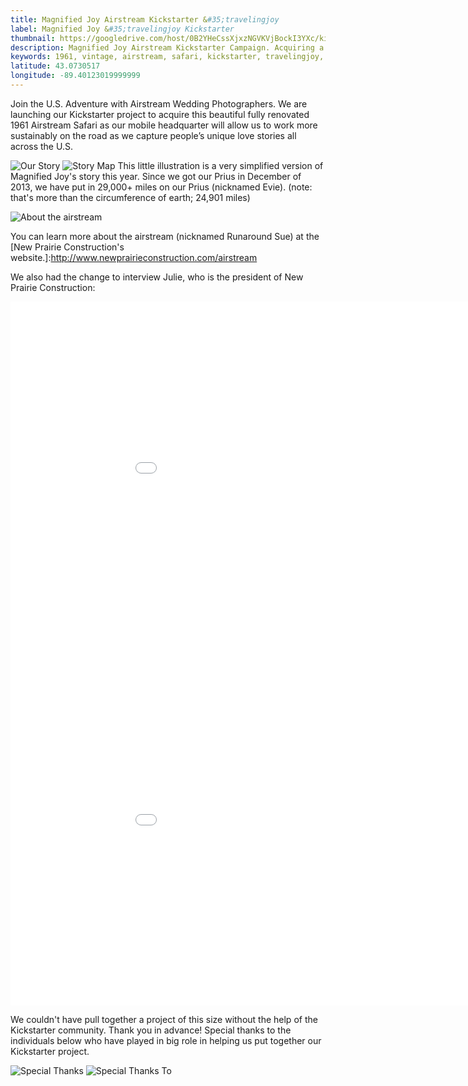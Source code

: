 ```yaml
---
title: Magnified Joy Airstream Kickstarter &#35;travelingjoy
label: Magnified Joy &#35;travelingjoy Kickstarter
thumbnail: https://googledrive.com/host/0B2YHeCssXjxzNGVKVjBockI3YXc/kickstarterus_feature.jpg
description: Magnified Joy Airstream Kickstarter Campaign. Acquiring a 1961 fully renovated Airstream Safari built with sustainability in mind.
keywords: 1961, vintage, airstream, safari, kickstarter, travelingjoy, calendars, landscape, road trips, rewards, sustainability, eco friendly, community, grass root, adventure,  artisan, craftsmanship, beautiful, prius
latitude: 43.0730517
longitude: -89.40123019999999
---
```


Join the U.S. Adventure with Airstream Wedding Photographers. We are launching our Kickstarter project to acquire this beautiful fully renovated 1961 Airstream Safari as our mobile headquarter will allow us to work more sustainably on the road as we capture people’s unique love stories all across the U.S.

![Our Story](https://googledrive.com/host/0B2YHeCssXjxzSG9aZUtxNjBUNXc/OurStory.png)
![Story Map](https://googledrive.com/host/0B2YHeCssXjxzNGVKVjBockI3YXc/StoryMap-01.png)
This little illustration is a very simplified version of Magnified Joy's story this year. Since we got our Prius in December of 2013, we have put in 29,000+ miles on our Prius (nicknamed Evie). (note: that's more than the circumference of earth; 24,901 miles) 

![About the airstream](https://googledrive.com/host/0B2YHeCssXjxzSG9aZUtxNjBUNXc/AbouttheAirstream.png)

You can learn more about the airstream (nicknamed Runaround Sue) at the [New Prairie Construction's website.]:http://www.newprairieconstruction.com/airstream

We also had the change to interview Julie, who is the president of New Prairie Construction:
<div><iframe src="//player.vimeo.com/video/109392872?title=0&amp;byline=0&amp;portrait=0" width="1000" height="563" frameborder="0" webkitallowfullscreen mozallowfullscreen allowfullscreen></iframe></div>
<div><iframe src="//player.vimeo.com/video/109392712?title=0&amp;byline=0&amp;portrait=0" width="1000" height="563" frameborder="0" webkitallowfullscreen mozallowfullscreen allowfullscreen></iframe></div>


We couldn't have pull together a project of this size without the help of the Kickstarter community. Thank you in advance! Special thanks to the individuals below who have played in big role in helping us put together our Kickstarter project.

![Special Thanks](https://googledrive.com/host/0B2YHeCssXjxzSG9aZUtxNjBUNXc/SpecialThanks.png)
![Special Thanks To](https://googledrive.com/host/0B2YHeCssXjxzNGVKVjBockI3YXc/special_thanks.png)



